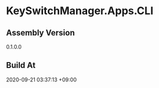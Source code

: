 KeySwitchManager.Apps.CLI
==============================

## Assembly Version

0.1.0.0

## Build At

2020-09-21 03:37:13 +09:00
